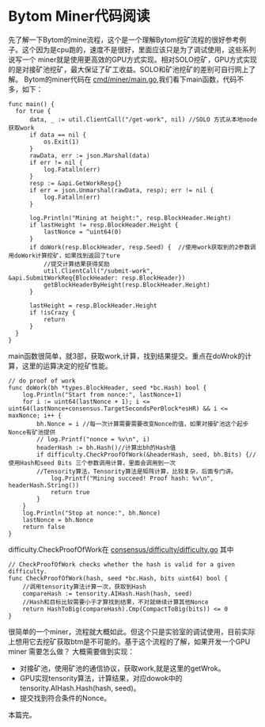 # Bytom Miner代码阅读
  先了解一下Bytom的mine流程，这个是一个理解Bytom挖矿流程的很好参考例子。这个因为是cpu跑的，速度不是很好，里面应该只是为了调试使用，这些系列说写一个
  miner就是使用更高效的GPU方式实现。相对SOLO挖矿，GPU方式实现的是对接矿池挖矿，最大保证了矿工收益。SOLO和矿池挖矿的差别可自行网上了解。
  Bytom的miner代码在 [cmd/miner/main.go](https://github.com/Bytom/bytom/blob/master/cmd/miner/main.go),我们看下main函数，代码不多，如下：
  ```golang
  func main() {
	for true {
		data, _ := util.ClientCall("/get-work", nil) //SOLO 方式从本地node获取work
		if data == nil {
			os.Exit(1)
		}
		rawData, err := json.Marshal(data)
		if err != nil {
			log.Fatalln(err)
		}
		resp := &api.GetWorkResp{}
		if err = json.Unmarshal(rawData, resp); err != nil {
			log.Fatalln(err)
		}

		log.Println("Mining at height:", resp.BlockHeader.Height)
		if lastHeight != resp.BlockHeader.Height {
			lastNonce = ^uint64(0)
		}
		if doWork(resp.BlockHeader, resp.Seed) {  //使用work获取到的2参数调用doWork计算挖矿，如果找到返回了ture
			//提交计算结果获得奖励
			util.ClientCall("/submit-work", &api.SubmitWorkReq{BlockHeader: resp.BlockHeader})
			getBlockHeaderByHeight(resp.BlockHeader.Height)
		}

		lastHeight = resp.BlockHeader.Height
		if !isCrazy {
			return
		}
	}
}
```
main函数很简单，就3部，获取work,计算，找到结果提交。重点在doWrok的计算，这里的运算决定的挖矿性能。
```golang
// do proof of work
func doWork(bh *types.BlockHeader, seed *bc.Hash) bool {
	log.Println("Start from nonce:", lastNonce+1)
	for i := uint64(lastNonce + 1); i <= uint64(lastNonce+consensus.TargetSecondsPerBlock*esHR) && i <= maxNonce; i++ {
		bh.Nonce = i //每一次计算需要需要改变Nonce的值，如果对接矿池这个起步Nonce有矿池提供
		// log.Printf("nonce = %v\n", i)
		headerHash := bh.Hash()//计算出bh的Hash值
		if difficulty.CheckProofOfWork(&headerHash, seed, bh.Bits) {//使用Hash和seed Bits 三个参数调用计算，里面会调用到一次
		//Tensority算法，Tensority算法是矩阵计算，比较复杂，后面专门讲。
			log.Printf("Mining succeed! Proof hash: %v\n", headerHash.String())
			return true
		}
	}
	log.Println("Stop at nonce:", bh.Nonce)
	lastNonce = bh.Nonce
	return false
}
```
difficulty.CheckProofOfWork在 [consensus/difficulty/difficulty.go](https://github.com/Bytom/bytom/blob/8ae1695ca9807ef802a6ecbec63893c78c85188e/consensus/difficulty/difficulty.go)
其中
```golang
// CheckProofOfWork checks whether the hash is valid for a given difficulty.
func CheckProofOfWork(hash, seed *bc.Hash, bits uint64) bool {
	//调用tensority算法计算一次，获取到Hash
	compareHash := tensority.AIHash.Hash(hash, seed)
	//Hash和目标比较需要小于才算找到结果，不对就继续计算其他Nonce
	return HashToBig(compareHash).Cmp(CompactToBig(bits)) <= 0 
}
```

很简单的一个miner，流程就大概如此。但这个只是实验室的调试使用，目前实际上想用它去挖矿获取btm是不可能的。基于这个流程的了解，如果开发一个GPU miner
需要怎么做？
大概需要做到实现：
- 对接矿池，使用矿池的通信协议，获取work,就是这里的getWrok。
- GPU实现tensority算法，计算结果，对应dowok中的tensority.AIHash.Hash(hash, seed)。
- 提交找到符合条件的Nonce。

本篇完。

